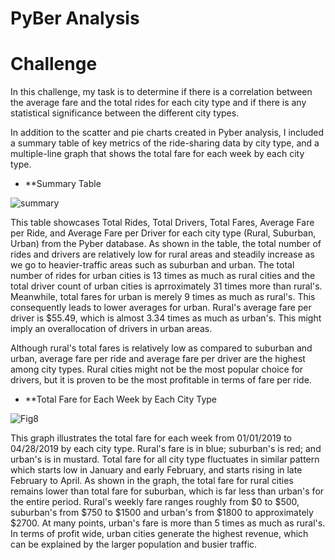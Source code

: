 # PyBer Analysis
# Challenge
In this challenge, my task is to determine if there is a correlation between the average fare and the total rides for each city type and if there is any statistical significance between the different city types.

In addition to the scatter and pie charts created in Pyber analysis, I included a summary table of key metrics of the ride-sharing data by city type, and a multiple-line graph that shows the total fare for each week by each city type.

- **Summary Table

![summary](https://github.com/Thinguyen23/Thi_Nguyen_PyBer_Analysis/blob/master/analysis/summary.png)

This table showcases Total Rides, Total Drivers, Total Fares, Average Fare per Ride, and Average Fare per Driver for each city type (Rural, Suburban, Urban) from the Pyber database. As shown in the table, the total number of rides and drivers are relatively low for rural areas and steadily increase as we go to heavier-traffic areas such as suburban and urban. The total number of rides for urban cities is 13 times as much as rural cities and the total driver count of urban cities is aprroximately 31 times more than rural's. Meanwhile, total fares for urban is merely 9 times as much as rural's. This consequently leads to lower averages for urban. Rural's average fare per driver is $55.49, which is almost 3.34 times as much as urban's. This might imply an overallocation of drivers in urban areas. 

Although rural's total fares is relatively low as compared to suburban and urban, average fare per ride and average fare per driver are the highest among city types. Rural cities might not be the most popular choice for drivers, but it is proven to be the most profitable in terms of fare per ride. 


- **Total Fare for Each Week by Each City Type

![Fig8](https://github.com/Thinguyen23/Thi_Nguyen_PyBer_Analysis/blob/master/analysis/Fig8.png)

This graph illustrates the total fare for each week from 01/01/2019 to 04/28/2019 by each city type. Rural's fare is in blue; suburban's is red; and urban's is in mustard. Total fare for all city type fluctuates in similar pattern which starts low in January and early February, and starts rising in late February to April. As shown in the graph, the total fare for rural cities remains lower than total fare for suburban, which is far less than urban's for the entire period. Rural's weekly fare ranges roughly from $0 to $500, suburban's from $750 to $1500 and urban's from $1800 to approximately $2700. At many points, urban's fare is more than 5 times as much as rural's. In terms of profit wide, urban cities generate the highest revenue, which can be explained by the larger population and busier traffic.  
